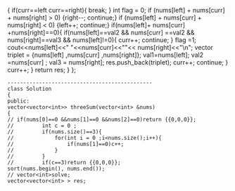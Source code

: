 {
if(curr==left  curr==right){
break;
}
int flag = 0;
if (nums[left] + nums[curr] + nums[right] > 0) {right--; continue;}
if (nums[left] + nums[curr] + nums[right] < 0) {left++; continue;}
if(nums[left]+ nums[curr] +nums[right]==0){
if(nums[left]==val2 && nums[curr] ==val2 && nums[right]==val3 && nums[left]!=0){
curr++;
continue;
}
flag =1;
cout<<nums[left]<<" "<<nums[curr]<<""<< nums[right]<<"\n";
vector<int> triplet = {nums[left] ,nums[curr] ,nums[right]};
val1=nums[left];
val2 =nums[curr] ;
val3 = nums[right];
res.push_back(triplet);
curr++;
continue;
}
curr++;
}
return res;
}
};
```
----------------------------------------------
class Solution
{
public:
vector<vector<int>> threeSum(vector<int> &nums)
{
// if(nums[0]==0 &&nums[1]==0 &&nums[2]==0)return {{0,0,0}};
//         int c = 0 ;
//         if(nums.size()==3){
//             for(int i = 0 ;i<nums.size();i++){
//                 if(nums[1]==0)c++;
//             }
//         }
//         if(c==3)return {{0,0,0}};
sort(nums.begin(), nums.end());
// vector<int>solve;
vector<vector<int> > res;